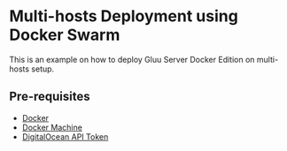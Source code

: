 # Multi-hosts Deployment using Docker Swarm

This is an example on how to deploy Gluu Server Docker Edition on multi-hosts setup.

## Pre-requisites

- [Docker](https://docs.docker.com/install/)
- [Docker Machine](https://docs.docker.com/machine/install-machine/)
- [DigitalOcean API Token](https://www.digitalocean.com/community/tutorials/how-to-use-the-digitalocean-api-v2)
